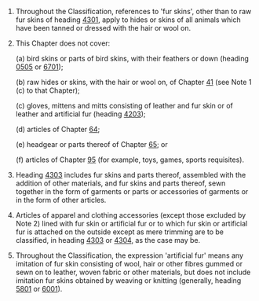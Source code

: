 1. Throughout the Classification, references to 'fur skins', other than to raw fur skins of heading [4301](/headings/4301), apply to hides or skins of all animals which have been tanned or dressed with the hair or wool on.

2. This Chapter does not cover:

    (a) bird skins or parts of bird skins, with their feathers or down (heading [0505](/headings/0505) or [6701](/headings/6701));
    
    (b) raw hides or skins, with the hair or wool on, of Chapter [41](/chapters/41) (see Note 1 (c) to that Chapter);
    
    (c) gloves, mittens and mitts consisting of leather and fur skin or of leather and artificial fur (heading [4203](/headings/4203));
    
    (d) articles of Chapter [64](/chapters/64);
    
    (e) headgear or parts thereof of Chapter [65](/chapters/65); or
    
    (f) articles of Chapter [95](/chapters/95) (for example, toys, games, sports requisites).

3. Heading [4303](/headings/4303) includes fur skins and parts thereof, assembled with the addition of other materials, and fur skins and parts thereof, sewn together in the form of garments or parts or accessories of garments or in the form of other articles.

4. Articles of apparel and clothing accessories (except those excluded by Note 2) lined with fur skin or artificial fur or to which fur skin or artificial fur is attached on the outside except as mere trimming are to be classified, in heading [4303](/headings/4303) or [4304](/headings/4304), as the case may be.

5. Throughout the Classification, the expression 'artificial fur' means any imitation of fur skin consisting of wool, hair or other fibres gummed or sewn on to leather, woven fabric or other materials, but does not include imitation fur skins obtained by weaving or knitting (generally, heading [5801](/headings/5801) or [6001](/headings/6001)).
